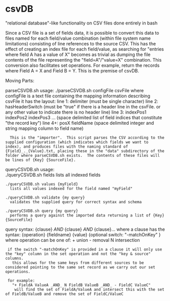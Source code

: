 # csvDB
"relational database"-like functionality on CSV files done entirely in bash

Since a CSV file is a set of fields data, it is possible to convert this data to files named for each field/value combination (within file system name limitations) consisting of line references to the source CSV.  This has the effect of creating an index file for each field/value, as searching for "entries where field A has a value of X" becomes as trivial as dumping the file contents of the file representing the "field=A"/"value=X" combination.  This conversion also facilitates set operations.  For example, return the records where Field A = X and Field B = Y.  This is the premise of csvDB.

Moving Parts:

parseCSVDB.sh
  usage:  ./parseCSVDB.sh configFile csvFile
      where configFile is a text file containing the mapping information describing csvFile
        it has the layout:
      	  line 1:  delimiter (must be single character)
	        line 2:  hasHeaderSwitch (must be "true" if there is a header line in the csvFile.  or any other value to indicate there is no header line)
          line 3:  indexPos1 indexPos2 indexPos3 ... (space delimited list of field indices that constitute "the record key")
	        line 4+:  posX fieldName (space delimited integer and string mapping column to field name)
  
      This is the "importer".  This script parses the CSV according to the supplied configuration (which indicates which fields we want to index), and produces files with the naming standard of {Field}_._{Value}.txt, placing these in the "data" subdirectory of the folder where parseCSVDB.sh exists.  The contents of these files will be lines of {Key} {SourceFile}.    
      
      
queryCSVDB.sh
  usage:  
    ./queryCSVDB.sh fields
      lists all indexed fields
      
    ./queryCSVDB.sh values {myField}
      lists all values indexed for the field named "myField"
      
    ./queryCSVDB.sh validate {my query}
      validates the supplied query for correct syntax and schema 
      
    ./queryCSVDB.sh query {my query}
      performs a query against the imported data returning a list of {Key} {SourceFile}
     
  query syntax:
    {clause} _AND_ {clause} _AND_ {clause}...
    where a clause has the syntax:
      {operation} {fieldname} {value} {optional switch: "-matchOnKey" }
      where operation can be one of:
        + 
          union 
        - 
          removal 
        N 
          intersection
          
     if the switch "-matchOnKey" is provided in a clause it will only use the "key" column in the set operation and not the "key & source" columns.
       this allows for the same keys from different sources to be considered pointing to the same set record as we carry out our set operations. 
     
     for example:  
       "+ FieldA ValueA _AND_ N FieldB ValueB _AND_ - FieldC ValueC"
        will find the set of FieldA/ValueA and intersect this with the set of FieldB/ValueB and remove the set of FieldC/ValueC
        
     
      
      
